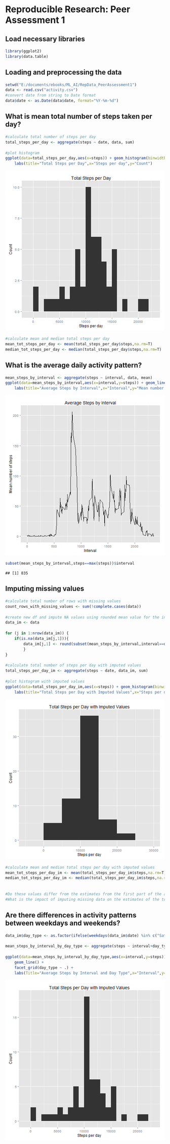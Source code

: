# Reproducible Research: Peer Assessment 1

## Load necessary libraries

```r
library(ggplot2)
library(data.table)
```


## Loading and preprocessing the data

```r
setwd("E:/documents/ebooks/ML_AI/RepData_PeerAssessment1")
data <- read.csv("activity.csv")
#convert date from string to Date format
data$date <- as.Date(data$date, format="%Y-%m-%d")
```

## What is mean total number of steps taken per day?

```r
#calculate total number of steps per day
total_steps_per_day <- aggregate(steps ~ date, data, sum)

#plot histogram
ggplot(data=total_steps_per_day,aes(x=steps)) + geom_histogram(binwidth=5000) +
    labs(title="Total Steps per Day",x="Steps per day",y="Count")
```

![plot of chunk unnamed-chunk-3](figure/unnamed-chunk-3.png) 

```r
#calculate mean and median total steps per day
mean_tot_steps_per_day <- mean(total_steps_per_day$steps,na.rm=T)
median_tot_steps_per_day <- median(total_steps_per_day$steps,na.rm=T)
```


## What is the average daily activity pattern?

```r
mean_steps_by_interval <- aggregate(steps ~ interval, data, mean)
ggplot(data=mean_steps_by_interval,aes(x=interval,y=steps)) + geom_line() +
    labs(title="Average Steps by Interval",x="Interval",y="Mean number of steps")
```

![plot of chunk unnamed-chunk-4](figure/unnamed-chunk-4.png) 

```r
subset(mean_steps_by_interval,steps==max(steps))$interval
```

```
## [1] 835
```


## Imputing missing values

```r
#calculate total number of rows with missing values
count_rows_with_missing_values <- sum(!complete.cases(data))

#create new df and impute NA values using rounded mean value for the interval
data_im <- data

for (j in 1:nrow(data_im)) {
    if(is.na(data_im[j,1])){
        data_im[j,1] <- round(subset(mean_steps_by_interval,interval==data_im$interval[j])[2])
        }
}

#calculate total number of steps per day with imputed values
total_steps_per_day_im <- aggregate(steps ~ date, data_im, sum)

#plot histogram with imputed values
ggplot(data=total_steps_per_day_im,aes(x=steps)) + geom_histogram(binwidth=5000) +
    labs(title="Total Steps per Day with Imputed Values",x="Steps per day",y="Count")
```

![plot of chunk unnamed-chunk-5](figure/unnamed-chunk-5.png) 

```r
#calculate mean and median total steps per day with imputed values
mean_tot_steps_per_day_im <- mean(total_steps_per_day_im$steps,na.rm=T)
median_tot_steps_per_day_im <- median(total_steps_per_day_im$steps,na.rm=T)


#Do these values differ from the estimates from the first part of the assignment? 
#What is the impact of imputing missing data on the estimates of the total daily number of steps?
```


## Are there differences in activity patterns between weekdays and weekends?

```r
data_im$day_type <- as.factor(ifelse(weekdays(data_im$date) %in% c("Saturday","Sunday"),"weekend","weekday"))

mean_steps_by_interval_by_day_type <- aggregate(steps ~ interval+day_type, data_im, mean)

ggplot(data=mean_steps_by_interval_by_day_type,aes(x=interval,y=steps)) +
    geom_line() +
    facet_grid(day_type ~ .) + 
    labs(Title="Average Steps by Interval and Day Type",x="Interval",y="Steps")
```

![plot of chunk unnamed-chunk-6](figure/unnamed-chunk-6.png) 
